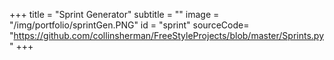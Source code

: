 +++
title = "Sprint Generator"
subtitle = ""
image = "/img/portfolio/sprintGen.PNG"
id = "sprint"
sourceCode= "https://github.com/collinsherman/FreeStyleProjects/blob/master/Sprints.py"
+++